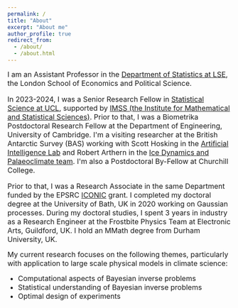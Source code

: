 ```yaml
---
permalink: /
title: "About"
excerpt: "About me"
author_profile: true
redirect_from: 
  - /about/
  - /about.html
---
```


<font size="-0.5">
I am an Assistant Professor in the <a href="https://www.lse.ac.uk/statistics" target="_blank">Department of Statistics at LSE</a>, the London School of Economics and Political Science. 
<p>
  
In 2023-2024, I was a Senior Research Fellow in <a href="https://www.ucl.ac.uk/statistics/department-statistical-science" target="_blank">Statistical Science at UCL</a>, supported by <a href="https://www.ucl.ac.uk/mathematical-statistical-sciences/institute-mathematical-and-statistical-sciences" target="_blank">IMSS (the Institute for Mathematical and Statistical Sciences)</a>. Prior to that, I was a  Biometrika Postdoctoral Research Fellow at the Department of Engineering, University of Cambridge. I'm a visiting researcher at the British Antarctic Survey (BAS) working with Scott Hosking in the <a href="https://www.bas.ac.uk/team/science-teams/ai-lab/" target="_blank">Artificial Intelligence Lab</a> and Robert Arthern in the <a href="https://www.bas.ac.uk/team/science-teams/ice-and-past-climate/" target="_blank">Ice Dynamics and Palaeoclimate team</a>. I'm also a Postdoctoral By-Fellow at Churchill College. 
  
  Prior to that, I was a Research Associate in the same Department funded by the EPSRC <a href="https://iconicmath.org/" target="_blank">ICONIC</a> grant. I completed my doctoral degree at the University of Bath, UK in 2020 working on Gaussian processes. During my doctoral studies, I spent 3 years in industry as a Research Engineer at the Frostbite Physics Team at Electronic Arts, Guildford, UK. I hold an MMath degree from Durham University, UK.
</font>

<!-- <img align="right" width="50%" src="/images/Ieva_Kazlauskaite_dagstuhl.jpg"> -->
<p>
<p>
<font size="-0.5">
My current research focuses on the following themes, particularly with application to large scale physical models in climate science:

<ul>
  <li>Computational aspects of Bayesian inverse problems</li>
  <li>Statistical understanding of Bayesian inverse problems</li>
  <li>Optimal design of experiments</li>
</ul> 
</font>
